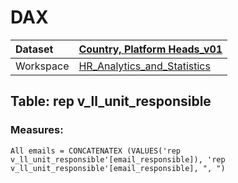 



# DAX

|Dataset|[Country, Platform Heads_v01](./../Country,-Platform-Heads_v01.md)|
| :--- | :--- |
|Workspace|[HR_Analytics_and_Statistics](../../Workspaces/HR_Analytics_and_Statistics.md)|

## Table: rep v_ll_unit_responsible

### Measures:


```dax
All emails = CONCATENATEX (VALUES('rep v_ll_unit_responsible'[email_responsible]), 'rep v_ll_unit_responsible'[email_responsible], ", ")
```

